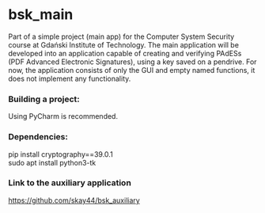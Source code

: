 # bsk_main
Part of a simple project (main app) for the Computer System Security course at Gdański Institute of Technology. The main application will be developed into an application capable of creating and verifying PAdESs (PDF Advanced Electronic Signatures), using a key saved on a pendrive. For now, the application consists of only the GUI and empty named functions, it does not implement any functionality.

### Building a project:
Using PyCharm is recommended. 

### Dependencies:
pip install cryptography==39.0.1 <br>
sudo apt install python3-tk <br>

### Link to the auxiliary application
https://github.com/skay44/bsk_auxiliary
